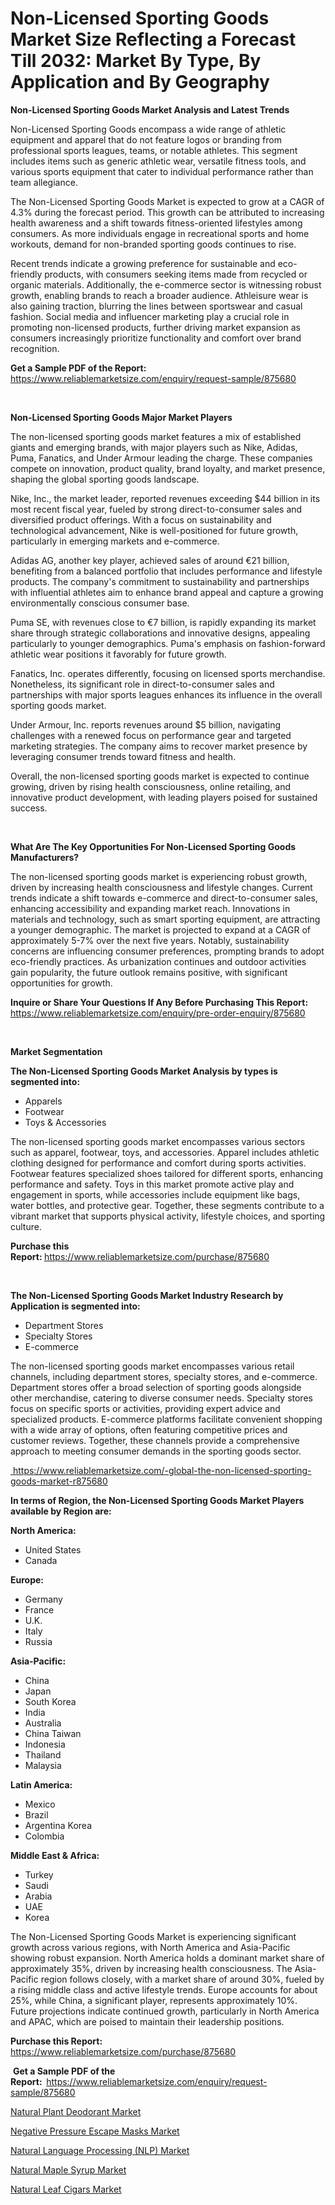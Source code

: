 <p><h1>Non-Licensed Sporting Goods Market Size Reflecting a Forecast Till 2032: Market By Type, By Application and By Geography</h1></p><p><strong>Non-Licensed Sporting Goods Market Analysis and Latest Trends</strong></p>
<p><p>Non-Licensed Sporting Goods encompass a wide range of athletic equipment and apparel that do not feature logos or branding from professional sports leagues, teams, or notable athletes. This segment includes items such as generic athletic wear, versatile fitness tools, and various sports equipment that cater to individual performance rather than team allegiance.</p><p>The Non-Licensed Sporting Goods Market is expected to grow at a CAGR of 4.3% during the forecast period. This growth can be attributed to increasing health awareness and a shift towards fitness-oriented lifestyles among consumers. As more individuals engage in recreational sports and home workouts, demand for non-branded sporting goods continues to rise.</p><p>Recent trends indicate a growing preference for sustainable and eco-friendly products, with consumers seeking items made from recycled or organic materials. Additionally, the e-commerce sector is witnessing robust growth, enabling brands to reach a broader audience. Athleisure wear is also gaining traction, blurring the lines between sportswear and casual fashion. Social media and influencer marketing play a crucial role in promoting non-licensed products, further driving market expansion as consumers increasingly prioritize functionality and comfort over brand recognition.</p></p>
<p><strong>Get a Sample PDF of the Report:&nbsp;</strong> <a href="https://www.reliablemarketsize.com/enquiry/request-sample/875680?utm_campaign=2008&utm_medium=2&utm_source=Github&utm_content=ia&utm_term=21032025&utm_id=non-licensed-sporting-goods">https://www.reliablemarketsize.com/enquiry/request-sample/875680</a></p>
<p>&nbsp;</p>
<p><strong>Non-Licensed Sporting Goods Major Market Players</strong></p>
<p><p>The non-licensed sporting goods market features a mix of established giants and emerging brands, with major players such as Nike, Adidas, Puma, Fanatics, and Under Armour leading the charge. These companies compete on innovation, product quality, brand loyalty, and market presence, shaping the global sporting goods landscape.</p><p>Nike, Inc., the market leader, reported revenues exceeding $44 billion in its most recent fiscal year, fueled by strong direct-to-consumer sales and diversified product offerings. With a focus on sustainability and technological advancement, Nike is well-positioned for future growth, particularly in emerging markets and e-commerce.</p><p>Adidas AG, another key player, achieved sales of around €21 billion, benefiting from a balanced portfolio that includes performance and lifestyle products. The company's commitment to sustainability and partnerships with influential athletes aim to enhance brand appeal and capture a growing environmentally conscious consumer base.</p><p>Puma SE, with revenues close to €7 billion, is rapidly expanding its market share through strategic collaborations and innovative designs, appealing particularly to younger demographics. Puma's emphasis on fashion-forward athletic wear positions it favorably for future growth.</p><p>Fanatics, Inc. operates differently, focusing on licensed sports merchandise. Nonetheless, its significant role in direct-to-consumer sales and partnerships with major sports leagues enhances its influence in the overall sporting goods market.</p><p>Under Armour, Inc. reports revenues around $5 billion, navigating challenges with a renewed focus on performance gear and targeted marketing strategies. The company aims to recover market presence by leveraging consumer trends toward fitness and health.</p><p>Overall, the non-licensed sporting goods market is expected to continue growing, driven by rising health consciousness, online retailing, and innovative product development, with leading players poised for sustained success.</p></p>
<p>&nbsp;</p>
<p><strong>What Are The Key Opportunities For Non-Licensed Sporting Goods Manufacturers?</strong></p>
<p><p>The non-licensed sporting goods market is experiencing robust growth, driven by increasing health consciousness and lifestyle changes. Current trends indicate a shift towards e-commerce and direct-to-consumer sales, enhancing accessibility and expanding market reach. Innovations in materials and technology, such as smart sporting equipment, are attracting a younger demographic. The market is projected to expand at a CAGR of approximately 5-7% over the next five years. Notably, sustainability concerns are influencing consumer preferences, prompting brands to adopt eco-friendly practices. As urbanization continues and outdoor activities gain popularity, the future outlook remains positive, with significant opportunities for growth.</p></p>
<p><strong>Inquire or Share Your Questions If Any Before Purchasing This Report:</strong> <a href="https://www.reliablemarketsize.com/enquiry/pre-order-enquiry/875680?utm_campaign=2008&utm_medium=2&utm_source=Github&utm_content=ia&utm_term=21032025&utm_id=non-licensed-sporting-goods">https://www.reliablemarketsize.com/enquiry/pre-order-enquiry/875680</a></p>
<p>&nbsp;</p>
<p><strong>Market Segmentation</strong></p>
<p><strong>The Non-Licensed Sporting Goods Market Analysis by types is segmented into:</strong></p>
<p><ul><li>Apparels</li><li>Footwear</li><li>Toys & Accessories</li></ul></p>
<p><p>The non-licensed sporting goods market encompasses various sectors such as apparel, footwear, toys, and accessories. Apparel includes athletic clothing designed for performance and comfort during sports activities. Footwear features specialized shoes tailored for different sports, enhancing performance and safety. Toys in this market promote active play and engagement in sports, while accessories include equipment like bags, water bottles, and protective gear. Together, these segments contribute to a vibrant market that supports physical activity, lifestyle choices, and sporting culture.</p></p>
<p><strong>Purchase this Report:&nbsp;</strong><a href="https://www.reliablemarketsize.com/purchase/875680?utm_campaign=2008&utm_medium=2&utm_source=Github&utm_content=ia&utm_term=21032025&utm_id=non-licensed-sporting-goods">https://www.reliablemarketsize.com/purchase/875680</a></p>
<p>&nbsp;</p>
<p><strong>The Non-Licensed Sporting Goods Market Industry Research by Application is segmented into:</strong></p>
<p><ul><li>Department Stores</li><li>Specialty Stores</li><li>E-commerce</li></ul></p>
<p><p>The non-licensed sporting goods market encompasses various retail channels, including department stores, specialty stores, and e-commerce. Department stores offer a broad selection of sporting goods alongside other merchandise, catering to diverse consumer needs. Specialty stores focus on specific sports or activities, providing expert advice and specialized products. E-commerce platforms facilitate convenient shopping with a wide array of options, often featuring competitive prices and customer reviews. Together, these channels provide a comprehensive approach to meeting consumer demands in the sporting goods sector.</p></p>
<p><a href="https://www.reliablemarketsize.com/-global-the-non-licensed-sporting-goods-market-r875680?utm_campaign=2008&utm_medium=2&utm_source=Github&utm_content=ia&utm_term=21032025&utm_id=non-licensed-sporting-goods">&nbsp;https://www.reliablemarketsize.com/-global-the-non-licensed-sporting-goods-market-r875680</a></p>
<p><strong>In terms of Region, the Non-Licensed Sporting Goods Market Players available by Region are:</strong></p>
<p>
    <p> <strong> North America: </strong>
        <ul>
            <li>United States</li>
            <li>Canada</li>
        </ul>
        </p> 
    <p> <strong> Europe: </strong>
        <ul>
            <li>Germany</li>
            <li>France</li>
            <li>U.K.</li>
            <li>Italy</li>
            <li>Russia</li>
        </ul>
        </p> 
    <p> <strong> Asia-Pacific: </strong>
        <ul>
            <li>China</li>
            <li>Japan</li>
            <li>South Korea</li>
            <li>India</li>
            <li>Australia</li>
            <li>China Taiwan</li>
            <li>Indonesia</li>
            <li>Thailand</li>
            <li>Malaysia</li>
        </ul>
        </p> 
    <p> <strong> Latin America: </strong>
        <ul>
            <li>Mexico</li>
            <li>Brazil</li>
            <li>Argentina Korea</li>
            <li>Colombia</li>
        </ul>
        </p> 
    <p> <strong> Middle East & Africa: </strong>
        <ul>
            <li>Turkey</li>
            <li>Saudi</li>
            <li>Arabia</li>
            <li>UAE</li>
            <li>Korea</li>
        </ul>
    </p>
    </p>
<p><p>The Non-Licensed Sporting Goods Market is experiencing significant growth across various regions, with North America and Asia-Pacific showing robust expansion. North America holds a dominant market share of approximately 35%, driven by increasing health consciousness. The Asia-Pacific region follows closely, with a market share of around 30%, fueled by a rising middle class and active lifestyle trends. Europe accounts for about 25%, while China, a significant player, represents approximately 10%. Future projections indicate continued growth, particularly in North America and APAC, which are poised to maintain their leadership positions.</p></p>
<p><strong>Purchase this Report: </strong><a href="https://www.reliablemarketsize.com/purchase/875680?utm_campaign=2008&utm_medium=2&utm_source=Github&utm_content=ia&utm_term=21032025&utm_id=non-licensed-sporting-goods">https://www.reliablemarketsize.com/purchase/875680</a></p>
<p>&nbsp;<strong>Get a Sample PDF of the Report:&nbsp;&nbsp;</strong><a href="https://www.reliablemarketsize.com/enquiry/request-sample/875680?utm_campaign=2008&utm_medium=2&utm_source=Github&utm_content=ia&utm_term=21032025&utm_id=non-licensed-sporting-goods">https://www.reliablemarketsize.com/enquiry/request-sample/875680</a></p>
<p><strong></strong></p>
<p><p><a href="https://github.com/yardemuongz5/Market-Research-Report-List-1/blob/main/natural-plant-deodorant-market.md?utm_campaign=2008&utm_medium=2&utm_source=Github&utm_content=ia&utm_term=21032025&utm_id=non-licensed-sporting-goods">Natural Plant Deodorant Market</a></p><p><a href="https://github.com/balbajagatr1/Market-Research-Report-List-1/blob/main/negative-pressure-escape-masks-market.md?utm_campaign=2008&utm_medium=2&utm_source=Github&utm_content=ia&utm_term=21032025&utm_id=non-licensed-sporting-goods">Negative Pressure Escape Masks Market</a></p><p><a href="https://github.com/ftnlewins/Market-Research-Report-List-1/blob/main/natural-language-processing-nlp-market.md?utm_campaign=2008&utm_medium=2&utm_source=Github&utm_content=ia&utm_term=21032025&utm_id=non-licensed-sporting-goods">Natural Language Processing (NLP) Market</a></p><p><a href="https://github.com/rempemelon5k/Market-Research-Report-List-1/blob/main/natural-maple-syrup-market.md?utm_campaign=2008&utm_medium=2&utm_source=Github&utm_content=ia&utm_term=21032025&utm_id=non-licensed-sporting-goods">Natural Maple Syrup Market</a></p><p><a href="https://github.com/idranalexie/Market-Research-Report-List-1/blob/main/natural-leaf-cigars-market.md?utm_campaign=2008&utm_medium=2&utm_source=Github&utm_content=ia&utm_term=21032025&utm_id=non-licensed-sporting-goods">Natural Leaf Cigars Market</a></p></p>